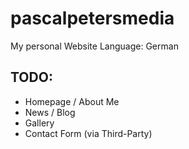 # pascalpetersmedia
My personal Website
Language: German

## TODO:
- Homepage / About Me
- News / Blog
- Gallery
- Contact Form (via Third-Party)
